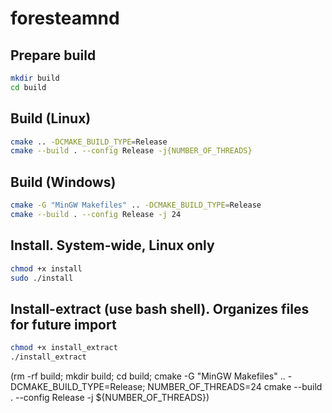 # foresteamnd
## Prepare build
```bash
mkdir build
cd build
```
## Build (Linux)
```bash
cmake .. -DCMAKE_BUILD_TYPE=Release
cmake --build . --config Release -j{NUMBER_OF_THREADS}
```
## Build (Windows)
```bash
cmake -G "MinGW Makefiles" .. -DCMAKE_BUILD_TYPE=Release
cmake --build . --config Release -j 24
```
## Install. System-wide, Linux only
```bash
chmod +x install
sudo ./install
```
## Install-extract (use bash shell). Organizes files for future import
```bash
chmod +x install_extract
./install_extract
```

(rm -rf build; mkdir build; cd build; cmake -G "MinGW Makefiles" .. -DCMAKE_BUILD_TYPE=Release; NUMBER_OF_THREADS=24 cmake --build . --config Release -j ${NUMBER_OF_THREADS})